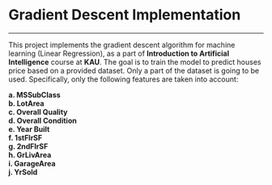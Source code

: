 # Gradient Descent Implementation
__________________________________________

This project implements the gradient descent algorithm for machine learning (Linear Regression), as a part of 
**Introduction to Artificial Intelligence** course at **KAU**. The goal is to train the model to predict
houses price based on a provided dataset. Only a part of the dataset is going to be used. Specifically, 
only the following features are taken into account:  

**a. MSSubClass  
b. LotArea  
c. Overall Quality  
d. Overall Condition  
e. Year Built  
f. 1stFlrSF  
g. 2ndFlrSF  
h. GrLivArea  
i. GarageArea  
j. YrSold**